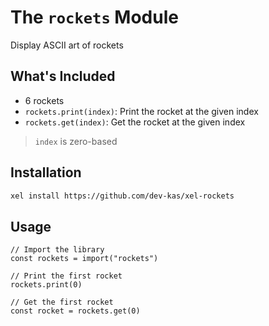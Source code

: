 # The `rockets` Module

Display ASCII art of rockets

## What's Included
- 6 rockets
- `rockets.print(index)`: Print the rocket at the given index
- `rockets.get(index)`: Get the rocket at the given index
> `index` is zero-based

## Installation

```sh
xel install https://github.com/dev-kas/xel-rockets
```

## Usage

```xel
// Import the library
const rockets = import("rockets")

// Print the first rocket
rockets.print(0)

// Get the first rocket
const rocket = rockets.get(0)
```
